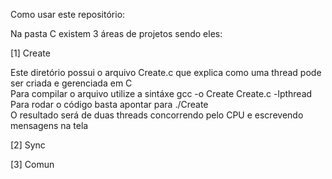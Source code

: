 Como usar este repositório:

Na pasta C existem 3 áreas de projetos sendo eles:

[1] Create

Este diretório possui o arquivo Create.c que explica como uma thread pode ser criada e gerenciada em C <br/>
Para compilar o arquivo utilize a sintáxe gcc -o Create Create.c -lpthread <br/>
Para rodar o código basta apontar para ./Create <br/>
O resultado será de duas threads concorrendo pelo CPU e escrevendo mensagens na tela <br/>

[2] Sync

[3] Comun
